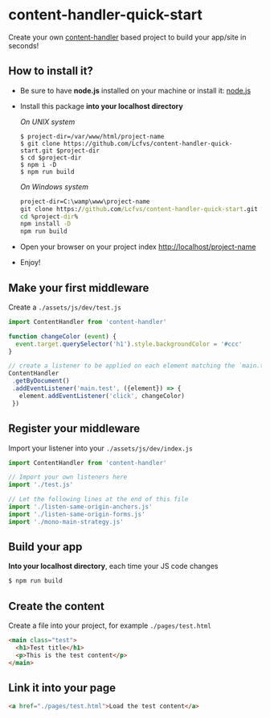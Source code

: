 # content-handler-quick-start

Create your own [content-handler](https://github.com/Lcfvs/content-handler) based project to build your app/site in seconds!

## How to install it?

* Be sure to have **node.js** installed on your machine or install it: [node.js](https://nodejs.org/en/download/)
* Install this package **into your localhost directory**

  *On UNIX system*
  ```shell
  $ project-dir=/var/www/html/project-name
  $ git clone https://github.com/Lcfvs/content-handler-quick-start.git $project-dir
  $ cd $project-dir
  $ npm i -D
  $ npm run build
  ```
  
  *On Windows system*
  ```cmd
  project-dir=C:\wamp\www\project-name
  git clone https://github.com/Lcfvs/content-handler-quick-start.git %project-dir%
  cd %project-dir%
  npm install -D
  npm run build
  ```
* Open your browser on your project index [http://localhost/project-name](http://localhost/project-name)
* Enjoy!

## Make your first middleware

Create a `./assets/js/dev/test.js`

```js
import ContentHandler from 'content-handler'

function changeColor (event) {
  event.target.querySelector('h1').style.backgroundColor = '#ccc'
}

// create a listener to be applied on each element matching the `main.test` selector
ContentHandler
 .getByDocument()
 .addEventListener('main.test', ({element}) => {
   element.addEventListener('click', changeColor)
 })
```

## Register your middleware

Import your listener into your `./assets/js/dev/index.js`

```js
import ContentHandler from 'content-handler'

// Import your own listeners here
import './test.js'

// Let the following lines at the end of this file
import './listen-same-origin-anchors.js'
import './listen-same-origin-forms.js'
import './mono-main-strategy.js'
```

## Build your app

**Into your localhost directory**, each time your JS code changes
```cmd
$ npm run build
```

## Create the content

Create a file into your project, for example `./pages/test.html`

```html
<main class="test">
  <h1>Test title</h1>
  <p>This is the test content</p>
</main>
```

## Link it into your page

```html
<a href="./pages/test.html">Load the test content</a>
```

